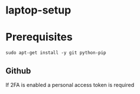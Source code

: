 # laptop-setup

# Prerequisites
```
sudo apt-get install -y git python-pip
```

## Github
If 2FA is enabled a personal access token is required
